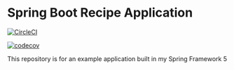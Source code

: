 # Spring Boot Recipe Application

[![CircleCI](https://circleci.com/gh/vkthumati/spring5-mysql-recipe-app.svg?style=svg)](https://circleci.com/gh/vkthumati/spring5-mysql-recipe-app)

[![codecov](https://codecov.io/gh/vkthumati/spring5-mysql-recipe-app/branch/master/graph/badge.svg)](https://codecov.io/gh/vkthumati/spring5-mysql-recipe-app)

This repository is for an example application built in my Spring Framework 5

